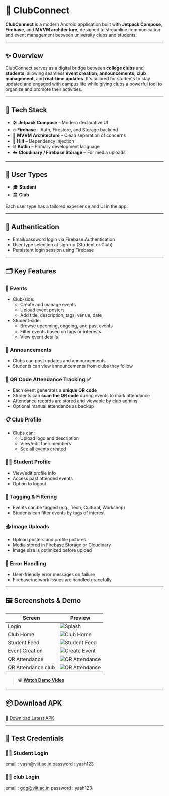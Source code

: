 # 📱 ClubConnect

**ClubConnect** is a modern Android application built with **Jetpack Compose**, **Firebase**, and **MVVM architecture**, designed to streamline communication and event management between university clubs and students.

---

## ✨ Overview

ClubConnect serves as a digital bridge between **college clubs** and **students**, allowing seamless **event creation**, **announcements**, **club management**, and **real-time updates**. It's tailored for students to stay updated and engaged with campus life while giving clubs a powerful tool to organize and promote their activities.

---

## 🚀 Tech Stack

- 🛠️ **Jetpack Compose** – Modern declarative UI
- 🔥 **Firebase** – Auth, Firestore, and Storage backend
- 🧠 **MVVM Architecture** – Clean separation of concerns
- 💉 **Hilt** – Dependency Injection
- 🌐 **Kotlin** – Primary development language
- ☁️ **Cloudinary / Firebase Storage** – For media uploads

---

## 👥 User Types

- 🎓 **Student**
- 🏛️ **Club**

Each user type has a tailored experience and UI in the app.

---

## 🔐 Authentication

- Email/password login via Firebase Authentication
- User type selection at sign-up (Student or Club)
- Persistent login session using Firebase

---

## 🗂️ Key Features

### 🎉 Events

- Club-side:
  - Create and manage events
  - Upload event posters
  - Add title, description, tags, venue, date
- Student-side:
  - Browse upcoming, ongoing, and past events
  - Filter events based on tags or interests
  - View event details

### 📢 Announcements

- Clubs can post updates and announcements
- Students can view announcements from clubs they follow

### 📅 QR Code Attendance Tracking ✅

- Each event generates a **unique QR code**
- Students can **scan the QR code** during events to mark attendance
- Attendance records are stored and viewable by club admins
- Optional manual attendance as backup

### 📋 Club Profile

- Clubs can:
  - Upload logo and description
  - View/edit their members
  - See all events created

### 👨‍🎓 Student Profile

- View/edit profile info
- Access past attended events
- Option to logout

### 📂 Tagging & Filtering

- Events can be tagged (e.g., Tech, Cultural, Workshop)
- Students can filter events by tags of interest

### 📥 Image Uploads

- Upload posters and profile pictures
- Media stored in Firebase Storage or Cloudinary
- Image size is optimized before upload

### 🧪 Error Handling

- User-friendly error messages on failure
- Firebase/network issues are handled gracefully

---

## 🖼️ Screenshots & Demo

| Screen | Preview |
|--------|---------|
|  Login | ![Splash](assets/11.jpeg) |
| Club Home | ![Club Home](assets/20.jpeg) |
| Student Feed | ![Student Feed](assets/) |
| Event Creation | ![Create Event](assets/10.jpeg) |
| QR Attendance | ![QR Attendance](assets/4.jpeg) |
| QR Attendance club | ![QR Attendance](assets/18.jpeg) |
> 📽️ **[Watch Demo Video]([https://your-demo-video-link.com](https://drive.google.com/file/d/16D0SvbvClgmlsLFgfrjOTJKPtoqfKyxA/view?usp=drive_link))**


---

## 📦 Download APK

📲 [Download Latest APK](https://drive.google.com/file/d/1_NPw3V9SAO-uLAHun6BW0Oxl0QOBu-ec/view?usp=drive_link)

---

## 🧪 Test Credentials

### 👨‍🎓 Student Login
email : yash@viit.ac.in
password : yash123

### 👨‍🎓 club Login
email : gdg@viit.ac.in
password : yash123

